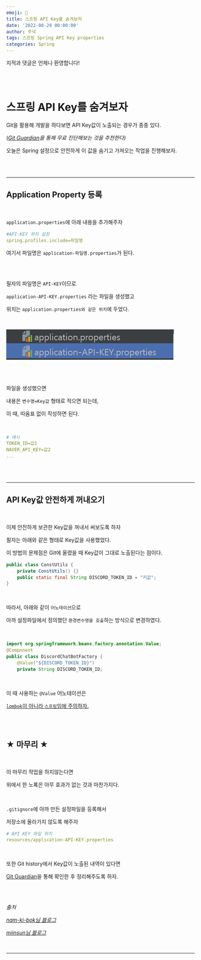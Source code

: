 ```yaml
---
emoji: 🔮
title: 스프링 API Key를 숨겨보자
date: '2022-08-29 00:00:00'
author: 주녁
tags: 스프링 Spring API Key properties
categories: Spring
---
```


지적과 댓글은 언제나 환영합니다!

<br/><br/>

# 스프링 API Key를 숨겨보자

Git을 활용해 개발을 하다보면 API Key값이 노출되는 경우가 종종 있다.

(_[Git Guardian](https://www.gitguardian.com/)을 통해 무료 진단해보는 것을 추천한다)_

오늘은 Spring 설정으로 안전하게 이 값을 숨기고 가져오는 작업을 진행해보자.



<br/><br/>

---
## **Application Property 등록**

<br/>

`application.properties`에 아래 내용을 추가해주자

```yml
#API-KEY 위치 설정
spring.profiles.include=파일명
```

여기서 파일명은 `application-파일명.properties`가 된다.

<br/><br/>

필자의 파일명은 `API-KEY`이므로 

`application-API-KEY.properties` 라는 파일을 생성했고

위치는 `application.properties와 같은 위치`에 두었다.

<br/>

![newfile.PNG](newfile.PNG)

<br/><br/>

파일을 생성했으면

내용은 `변수명=Key값` 형태로 적으면 되는데,

이 때, 따옴표 없이 작성하면 된다.

<br/>

```yml
# 예시
TOKEN_ID=값1
NAVER_API_KEY=값2
...
```


<br/><br/>

---
## **API Key값 안전하게 꺼내오기**

<br/>

이제 안전하게 보관한 Key값을 꺼내서 써보도록 하자

필자는 아래와 같은 형태로 Key값을 사용했었다.

이 방법의 문제점은 Git에 올렸을 때 Key값이 그대로 노출된다는 점이다.

```java
public class ConstUtils {
    private ConstUtils() {}
    public static final String DISCORD_TOKEN_ID = "키값";
}

```

<br/>

따라서, 아래와 같이 `어노테이션`으로 

아까 설정파일에서 정의했던 `환경변수명을 호출`하는 방식으로 변경하였다.

<br>

```java
import org.springframework.beans.factory.annotation.Value;
@Component
public class DiscordChatBotFactory {
    @Value("${DISCORD_TOKEN_ID}")
    private String DISCORD_TOKEN_ID;
```
<br/>

이 때 사용하는 `@Value` 어노테이션은 

<u>`lombok`이 아니라 `스프링`임에 주의하자.</u>


<br/><br/>

## ★ 마무리 ★

<br/>

이 마무리 작업을 하지않는다면

위에서 한 노룍은 아무 효과가 없는 것과 마찬가지다.

<br/>

`.gitignore`에 아까 만든 설정파일을 등록해서

저장소에 올라가지 않도록 해주자

```yml
# API KEY 파일 위치
resources/application-API-KEY.properties
```

<br/>

또한 Git history에서 Key값이 노출된 내역이 있다면 

[Git Guardian](https://www.gitguardian.com/)을 통해 확인한 후 정리해주도록 하자.

<br/><br/>

_출처_

_[nam-ki-bok님 블로그](https://nam-ki-bok.github.io/spring/HideAPI/)_


_[miinsun님 블로그](https://miinsun.tistory.com/148)_


<br/>

---

```toc

```
